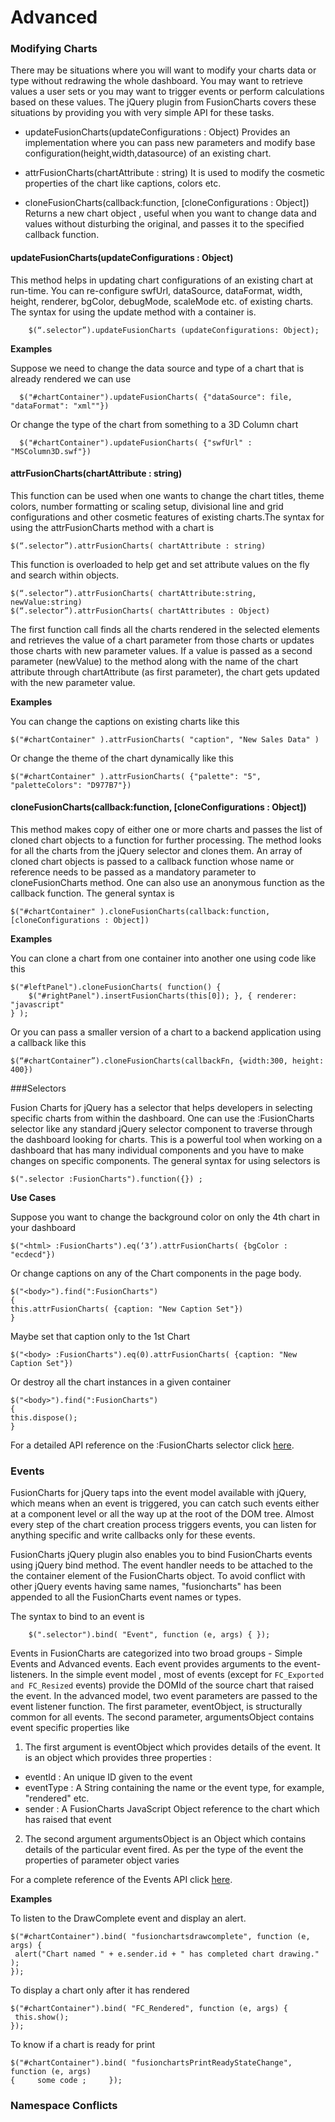 Advanced
========

### Modifying Charts

There may be situations where you will want to modify your charts data or type without redrawing the whole dashboard. You may want to retrieve values a user sets
or you may want to trigger events or perform calculations based on these values. The jQuery plugin from FusionCharts covers these situations by providing you with 
very simple API for these tasks. 

*  updateFusionCharts(updateConfigurations : Object) 
   Provides an implementation where you can pass new parameters and modify base configuration(height,width,datasource) of an existing chart.

*  attrFusionCharts(chartAttribute : string) 
   It is used to modify the cosmetic properties of the chart like captions, colors etc. 

*  cloneFusionCharts(callback:function, [cloneConfigurations : Object]) 
   Returns a new chart object , useful when you want to change data and values without disturbing the original, and passes it to the specified callback
   function.

#### updateFusionCharts(updateConfigurations : Object) 

This method helps in updating chart configurations of an existing chart at run-time. You can re-configure swfUrl, dataSource, dataFormat, width, height,
renderer, bgColor, debugMode, scaleMode etc. of existing charts. The syntax for using the update method with a container is.

        $(“.selector”).updateFusionCharts (updateConfigurations: Object);


__Examples__

Suppose we need to change the data source and type of a chart that is already rendered we can use 

      $("#chartContainer").updateFusionCharts( {"dataSource": file, "dataFormat": "xml""})

Or change the type of the chart from something to a 3D Column chart

      $("#chartContainer").updateFusionCharts( {"swfUrl" : "MSColumn3D.swf"})

#### attrFusionCharts(chartAttribute : string) 

This function can be used when one wants to change the chart titles, theme colors, number formatting or scaling setup,
divisional line and grid configurations and other cosmetic features of existing charts.The syntax for using
the attrFusionCharts method with a chart is


    $(“.selector”).attrFusionCharts( chartAttribute : string)

This function is overloaded to help get and set attribute values on the fly and search within objects.

    $(“.selector”).attrFusionCharts( chartAttribute:string, newValue:string)
    $(“.selector”).attrFusionCharts( chartAttributes : Object)

The first function call finds all the charts rendered in the selected elements and retrieves the value of a chart parameter from those charts or 
updates those charts with new parameter values. If a value is passed as a second parameter (newValue) to the method along with the name of 
the chart attribute through chartAttribute (as first parameter), the chart gets updated with the new parameter value.


__Examples__

You can change the captions on existing charts like this 

    $("#chartContainer" ).attrFusionCharts( "caption", "New Sales Data" )

Or change the theme of the chart dynamically like this 

    $("#chartContainer" ).attrFusionCharts( {"palette": "5", "paletteColors": "D977B7"})

#### cloneFusionCharts(callback:function, [cloneConfigurations : Object])

This method makes copy of either one or more charts and passes the list of cloned chart objects to a function for
further processing. The method looks for all the charts from the jQuery selector and clones them. 
An array of cloned chart objects is passed to a callback function whose name or reference needs to be passed as a 
mandatory parameter to cloneFusionCharts method. One can also use an anonymous function as the callback function. 
The general syntax is 

    $("#chartContainer" ).cloneFusionCharts(callback:function, [cloneConfigurations : Object])

__Examples__

You can clone a chart from one container into another one using code like this

    $("#leftPanel").cloneFusionCharts( function() { 
        $("#rightPanel").insertFusionCharts(this[0]); }, { renderer: "javascript" 
    } );

Or you can pass a smaller version of a chart to a backend application using a callback like this


    $(“#chartContainer”).cloneFusionCharts(callbackFn, {width:300, height: 400})
    
###Selectors 

Fusion Charts for jQuery has a selector that helps developers in selecting specific charts from within the dashboard. One can use the :FusionCharts selector like any standard jQuery selector component to traverse through the dashboard looking for charts. This is a powerful tool when working on a dashboard that has many individual components and you have to make changes on specific components. The general syntax for using selectors is 

    $(".selector :FusionCharts").function({}) ;

__Use Cases__

Suppose you want to change the background color on only the 4th chart in your dashboard

    $("<html> :FusionCharts").eq(‘3’).attrFusionCharts( {bgColor : "ecdecd"})

Or change captions on any of the Chart components in the page body. 

    $("<body>").find(":FusionCharts")
    {
    this.attrFusionCharts( {caption: "New Caption Set"})
    }

Maybe set that caption only to the 1st Chart 

    $("<body> :FusionCharts").eq(0).attrFusionCharts( {caption: "New Caption Set"})

Or destroy all the chart instances in a given container

    $("<body>").find(":FusionCharts")
    {
    this.dispose();
    }

For a detailed API reference on the :FusionCharts selector click [here](http://docs.fusioncharts.com/charts/).

### Events

FusionCharts for jQuery taps into the event model available with jQuery, which means when an event is triggered, you can catch such events either at a component level or all the way up at the root of the DOM tree. Almost every step of the chart creation process triggers events, you can listen for anything specific and write callbacks only for these events. 

FusionCharts jQuery plugin also enables you to bind FusionCharts events using jQuery bind method. The event handler needs to be attached to the the container element of the FusionCharts object. To avoid conflict with other jQuery events having same names, "fusioncharts" has been appended to all the FusionCharts event names or types.

The syntax to bind to an event is 

        $(".selector").bind( "Event", function (e, args) { });

Events in FusionCharts are categorized into two broad groups - Simple Events and Advanced events. Each event provides arguments to the event-listeners. In the simple event model , most of events (except for `FC_Exported and FC_Resized` events) provide the DOMId of the source chart that raised the event.  In the advanced model, two event parameters are passed to the event listener function. The first parameter, eventObject, is structurally common for all events. The second parameter, argumentsObject contains event specific properties like 

1.  The first argument is eventObject which provides details of the event. It is an object which provides three properties :
  *  eventId : An unique ID given to the event
  *  eventType : A String containing the name or the event type, for example, "rendered" etc.
  *  sender : A FusionCharts JavaScript Object reference to the chart which has raised that event  

2. The second argument argumentsObject is an Object which contains details of the particular event fired. As per the type of the event the properties of parameter   object varies

For a complete reference of the Events API click [here](http://docs.fusioncharts.com/charts/contents/JavaScript/API/Events.html).

__Examples__

To listen to the DrawComplete event and display an alert.
    
    $("#chartContainer").bind( "fusionchartsdrawcomplete", function (e, args) { 
     alert("Chart named " + e.sender.id + " has completed chart drawing." ); 
    }); 

To display a chart only after it has rendered 

    $("#chartContainer").bind( "FC_Rendered", function (e, args) { 
     this.show(); 
    });   

To know if a chart is ready for print 

    $("#chartContainer").bind( "fusionchartsPrintReadyStateChange", function (e, args)
    {     some code ;     });   

### Namespace Conflicts




